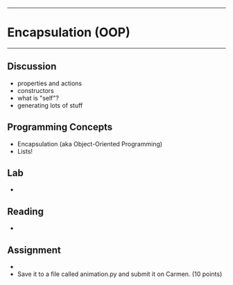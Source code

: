 --------------------------------
# Encapsulation (OOP)
--------------------------------

## Discussion
- properties and actions
- constructors
- what is "self"?
- generating lots of stuff

## Programming Concepts
- Encapsulation (aka Object-Oriented Programming)
- Lists!

## Lab
- 

## Reading
- 

## Assignment
- 
- Save it to a file called animation.py and submit it on Carmen. (10 points)
